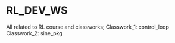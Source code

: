 # RL_DEV_WS
All related to RL course and classworks;
Classwork_1: control_loop
Classwork_2: sine_pkg
